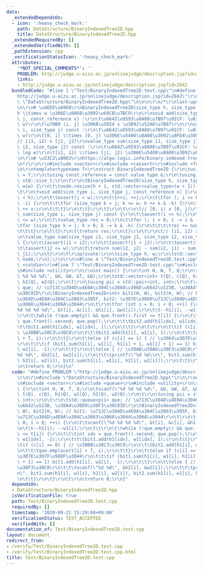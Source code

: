 ```yaml
---
data:
  _extendedDependsOn:
  - icon: ':heavy_check_mark:'
    path: DataStructure/BinaryIndexedTree2D.hpp
    title: DataStructure/BinaryIndexedTree2D.hpp
  _extendedRequiredBy: []
  _extendedVerifiedWith: []
  _pathExtension: cpp
  _verificationStatusIcon: ':heavy_check_mark:'
  attributes:
    '*NOT_SPECIAL_COMMENTS*': ''
    PROBLEM: http://judge.u-aizu.ac.jp/onlinejudge/description.jsp?id=2842
    links:
    - http://judge.u-aizu.ac.jp/onlinejudge/description.jsp?id=2842
  bundledCode: "#line 1 \"Test/BinaryIndexedTree2D.test.cpp\"\n#define PROBLEM \"\
    http://judge.u-aizu.ac.jp/onlinejudge/description.jsp?id=2842\"\r\n\r\n#line 1\
    \ \"DataStructure/BinaryIndexedTree2D.hpp\"\n\n\n\r\n/*\r\nlast-updated: 2020/08/15\r\
    \n\r\n# \u4ED5\u69D8\r\nBinaryIndexedTree2D(size_type h, size_type w) :\r\n\t\
    h \\times w \u306E\u8868\u3092\u69CB\u7BC9\r\n\r\nvoid add(size_type i, size_type\
    \ j, const_reference x) :\r\n\t\u6642\u9593\u8A08\u7B97\u91CF: \u0398(log h log\
    \ w)\r\n\t\u70B9 (i, j) \u306B\u5024 x \u3092\u52A0\u7B97\r\n\r\nvalue_type sum(size_type\
    \ i, size_type j) const :\r\n\t\u6642\u9593\u8A08\u7B97\u91CF: \u0398(log h log\
    \ w)\r\n\t[0, i) \\times [0, j) \u306E\u5408\u8A08\u3092\u8FD4\u3059\r\n\r\n\t\
    // [i1, i2) x [j1, j2)\r\nvalue_type sum(size_type i1, size_type j1, size_type\
    \ i2, size_type j2) const :\r\n\t\u6642\u9593\u8A08\u7B97\u91CF: \u0398(log h\
    \ log w)\r\n\t[i1, i2) \\times [j1, j2) \u306E\u5408\u8A08\u3092\u8FD4\u3059\r\
    \n\r\n# \u53C2\u8003\r\nhttps://algo-logic.info/binary-indexed-tree/, 2020/08/15\r\
    \n*/\r\n\r\n#include <vector>\r\n#include <cassert>\r\n#include <functional>\r\
    \n\r\ntemplate<typename T>\r\nstruct BinaryIndexedTree2D {\r\n\tusing value_type\
    \ = T;\r\n\tusing const_reference = const value_type &;\r\n\tusing size_type =\
    \ std::size_t;\r\n\t\r\n\tBinaryIndexedTree2D(size_type h, size_type w) : h(h),\
    \ w(w) {\r\n\t\tnode.resize(h + 1, std::vector<value_type>(w + 1));\r\n\t}\r\n\
    \t\r\n\tvoid add(size_type i, size_type j, const_reference x) {\r\n\t\tassert(i\
    \ < h);\r\n\t\tassert(j < w);\r\n\t\t++i; ++j;\r\n\t\tfor (; i <= h; i += i &\
    \ -i) {\r\n\t\t\tfor (size_type k = j; k <= w; k += k & -k) {\r\n\t\t\t\tnode[i][k]\
    \ += x;\r\n\t\t\t}\r\n\t\t}\r\n\t}\r\n\t\r\n\t// [0, i) x [0, j)\r\n\tvalue_type\
    \ sum(size_type i, size_type j) const {\r\n\t\tassert(i <= h);\r\n\t\tassert(j\
    \ <= w);\r\n\t\tvalue_type res = 0;\r\n\t\tfor (; i > 0; i -= i & -i) {\r\n\t\t\
    \tfor (size_type k = j; k > 0; k -= k & -k) {\r\n\t\t\t\tres += node[i][k];\r\n\
    \t\t\t}\r\n\t\t}\r\n\t\treturn res;\r\n\t}\r\n\t\r\n\t// [i1, i2) x [j1, j2)\r\
    \n\tvalue_type sum(size_type i1, size_type j1, size_type i2, size_type j2) const\
    \ {\r\n\t\tassert(i1 < i2);\r\n\t\tassert(j1 < j2);\r\n\t\tassert(i2 <= h);\r\n\
    \t\tassert(j2 <= w);\r\n\t\treturn sum(i2, j2) - sum(i2, j1) - sum(i1, j2) + sum(i1,\
    \ j1);\r\n\t}\r\n\t\r\nprivate:\r\n\tsize_type h, w;\r\n\tstd::vector<std::vector<value_type>>\
    \ node;\r\n};\r\n\r\n\n#line 4 \"Test/BinaryIndexedTree2D.test.cpp\"\n\r\n#include\
    \ <cstdio>\r\n#line 7 \"Test/BinaryIndexedTree2D.test.cpp\"\n#include <queue>\r\
    \n#include <utility>\r\n\r\nint main() {\r\n\tint H, W, T, Q;\r\n\tscanf(\"%d\
    \ %d %d %d\", &H, &W, &T, &Q);\r\n\tstd::vector<int> t(Q), c(Q), h1(Q), w1(Q),\
    \ h2(Q), w2(Q);\r\n\t\r\n\tusing pii = std::pair<int, int>;\r\n\t\r\n\tstd::queue<pii>\
    \ que; // \u713C\u304D\u4E0A\u304C\u308A\u306E\u6642\u523B, \u30A4\u30D9\u30F3\
    \u30C8ID\r\n\tBinaryIndexedTree2D<int> bit1(H, W), bit2(H, W); // bit1: \u713C\
    \u304D\u4E0A\u304C\u3063\u305F, bit2: \u307E\u3060\u713C\u304D\u4E0A\u304C\u3063\
    \u3066\u3044\u306A\u3044\r\n\t\r\n\tfor (int i = 0; i < Q; ++i) {\r\n\t\tscanf(\"\
    %d %d %d %d\", &t[i], &c[i], &h1[i], &w1[i]);\r\n\t\t--h1[i]; --w1[i];\r\n\t\t\
    \r\n\t\twhile (!que.empty() && que.front().first <= t[i]) {\r\n\t\t\tint idx =\
    \ que.front().second; que.pop();\r\n\t\t\tbit2.add(h1[idx], w1[idx], -1);\r\n\t\
    \t\tbit1.add(h1[idx], w1[idx], 1);\r\n\t\t}\r\n\t\t\r\n\t\tif (c[i] == 0) { //\
    \ \u30BB\u30C3\u30C8\r\n\t\t\tbit2.add(h1[i], w1[i], 1);\r\n\t\t\tque.emplace(t[i]\
    \ + T, i);\r\n\t\t}\r\n\t\telse if (c[i] == 1) { // \u3064\u307E\u307F\u98DF\u3044\
    \r\n\t\t\tif (bit1.sum(h1[i], w1[i], h1[i] + 1, w1[i] + 1) == 1) bit1.add(h1[i],\
    \ w1[i], -1);\r\n\t\t}\r\n\t\telse { // \u30AB\u30A6\u30F3\u30C8\r\n\t\t\tscanf(\"\
    %d %d\", &h2[i], &w2[i]);\r\n\t\t\tprintf(\"%d %d\\n\", bit1.sum(h1[i], w1[i],\
    \ h2[i], w2[i]), bit2.sum(h1[i], w1[i], h2[i], w2[i]));\r\n\t\t}\r\n\t}\r\n\t\r\
    \n\treturn 0;\r\n}\n"
  code: "#define PROBLEM \"http://judge.u-aizu.ac.jp/onlinejudge/description.jsp?id=2842\"\
    \r\n\r\n#include \"DataStructure/BinaryIndexedTree2D.hpp\"\r\n\r\n#include <cstdio>\r\
    \n#include <vector>\r\n#include <queue>\r\n#include <utility>\r\n\r\nint main()\
    \ {\r\n\tint H, W, T, Q;\r\n\tscanf(\"%d %d %d %d\", &H, &W, &T, &Q);\r\n\tstd::vector<int>\
    \ t(Q), c(Q), h1(Q), w1(Q), h2(Q), w2(Q);\r\n\t\r\n\tusing pii = std::pair<int,\
    \ int>;\r\n\t\r\n\tstd::queue<pii> que; // \u713C\u304D\u4E0A\u304C\u308A\u306E\
    \u6642\u523B, \u30A4\u30D9\u30F3\u30C8ID\r\n\tBinaryIndexedTree2D<int> bit1(H,\
    \ W), bit2(H, W); // bit1: \u713C\u304D\u4E0A\u304C\u3063\u305F, bit2: \u307E\u3060\
    \u713C\u304D\u4E0A\u304C\u3063\u3066\u3044\u306A\u3044\r\n\t\r\n\tfor (int i =\
    \ 0; i < Q; ++i) {\r\n\t\tscanf(\"%d %d %d %d\", &t[i], &c[i], &h1[i], &w1[i]);\r\
    \n\t\t--h1[i]; --w1[i];\r\n\t\t\r\n\t\twhile (!que.empty() && que.front().first\
    \ <= t[i]) {\r\n\t\t\tint idx = que.front().second; que.pop();\r\n\t\t\tbit2.add(h1[idx],\
    \ w1[idx], -1);\r\n\t\t\tbit1.add(h1[idx], w1[idx], 1);\r\n\t\t}\r\n\t\t\r\n\t\
    \tif (c[i] == 0) { // \u30BB\u30C3\u30C8\r\n\t\t\tbit2.add(h1[i], w1[i], 1);\r\
    \n\t\t\tque.emplace(t[i] + T, i);\r\n\t\t}\r\n\t\telse if (c[i] == 1) { // \u3064\
    \u307E\u307F\u98DF\u3044\r\n\t\t\tif (bit1.sum(h1[i], w1[i], h1[i] + 1, w1[i]\
    \ + 1) == 1) bit1.add(h1[i], w1[i], -1);\r\n\t\t}\r\n\t\telse { // \u30AB\u30A6\
    \u30F3\u30C8\r\n\t\t\tscanf(\"%d %d\", &h2[i], &w2[i]);\r\n\t\t\tprintf(\"%d %d\\\
    n\", bit1.sum(h1[i], w1[i], h2[i], w2[i]), bit2.sum(h1[i], w1[i], h2[i], w2[i]));\r\
    \n\t\t}\r\n\t}\r\n\t\r\n\treturn 0;\r\n}"
  dependsOn:
  - DataStructure/BinaryIndexedTree2D.hpp
  isVerificationFile: true
  path: Test/BinaryIndexedTree2D.test.cpp
  requiredBy: []
  timestamp: '2020-09-21 15:29:04+09:00'
  verificationStatus: TEST_ACCEPTED
  verifiedWith: []
documentation_of: Test/BinaryIndexedTree2D.test.cpp
layout: document
redirect_from:
- /verify/Test/BinaryIndexedTree2D.test.cpp
- /verify/Test/BinaryIndexedTree2D.test.cpp.html
title: Test/BinaryIndexedTree2D.test.cpp
---
```

